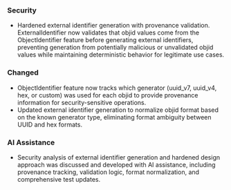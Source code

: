 ### Security

- Hardened external identifier generation with provenance validation. ExternalIdentifier now validates that objid values come from the ObjectIdentifier feature before generating external identifiers, preventing generation from potentially malicious or unvalidated objid values while maintaining deterministic behavior for legitimate use cases.

### Changed

- ObjectIdentifier feature now tracks which generator (uuid_v7, uuid_v4, hex, or custom) was used for each objid to provide provenance information for security-sensitive operations.
- Updated external identifier generation to normalize objid format based on the known generator type, eliminating format ambiguity between UUID and hex formats.

### AI Assistance

- Security analysis of external identifier generation and hardened design approach was discussed and developed with AI assistance, including provenance tracking, validation logic, format normalization, and comprehensive test updates.
